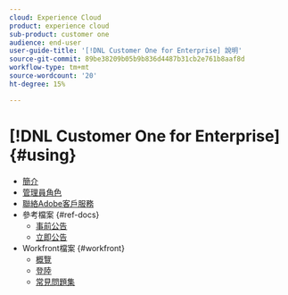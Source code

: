 ```yaml
---
cloud: Experience Cloud
product: experience cloud
sub-product: customer one
audience: end-user
user-guide-title: '[!DNL Customer One for Enterprise] 說明'
source-git-commit: 89be38209b05b9b836d4487b31cb2e761b8aaf8d
workflow-type: tm+mt
source-wordcount: '20'
ht-degree: 15%

---
```



# [!DNL Customer One for Enterprise] {#using}

+ [簡介](home.md)
+ [管理員角色](admin-roles.md)
+ [聯絡Adobe客戶服務](customer-care.md)
+ 參考檔案 {#ref-docs}
   + [事前公告](intro-customer-support.md)
   + [立即公告](parkour-now.md)
+ Workfront檔案 {#workfront}
   + [概覽](overview.md)
   + [登陸](landing.md)
   + [常見問題集](faq.md)
